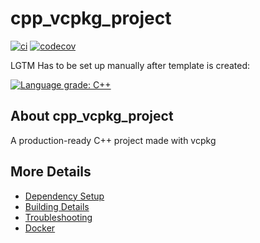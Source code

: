 # cpp_vcpkg_project

[![ci](https://github.com/cpp-best-practices/cpp_vcpkg_project/actions/workflows/ci.yml/badge.svg)](https://github.com/cpp-best-practices/cpp_vcpkg_project/actions/workflows/ci.yml)
[![codecov](https://codecov.io/gh/cpp-best-practices/cpp_vcpkg_project/branch/main/graph/badge.svg)](https://codecov.io/gh/cpp-best-practices/cpp_vcpkg_project)

LGTM Has to be set up manually after template is created:

[![Language grade: C++](https://img.shields.io/lgtm/grade/cpp/github/cpp-best-practices/cpp_vcpkg_project)](https://lgtm.com/projects/g/cpp-best-practices/cpp_vcpkg_project/context:cpp)

## About cpp_vcpkg_project
A production-ready C++ project made with vcpkg

## More Details

 * [Dependency Setup](README_dependencies.md)
 * [Building Details](README_building.md)
 * [Troubleshooting](README_troubleshooting.md)
 * [Docker](README_docker.md)
